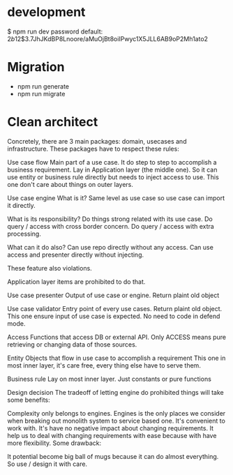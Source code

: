 # development

$ npm run dev
password default: $2b$12$3.7JhJKdBP8Lnoore/aMuOjBt8oiIPwyc1X5JLL6AB9oP2Mh1ato2

# Migration

-   npm run generate
-   npm run migrate

# Clean architect

Concretely, there are 3 main packages: domain, usecases and infrastructure. These packages have to respect these rules:

Use case flow Main part of a use case. It do step to step to accomplish a business requirement. Lay in Application layer (the middle one). So it can use entity or business rule directly but needs to inject access to use. This one don't care about things on outer layers.

Use case engine What is it? Same level as use case so use case can import it directly.

What is its responsibility? Do things strong related with its use case. Do query / access with cross border concern. Do query / access with extra processing.

What can it do also? Can use repo directly without any access. Can use access and presenter directly without injecting.

These feature also violations.

Application layer items are prohibited to do that.

Use case presenter Output of use case or engine. Return plaint old object

Use case validator Entry point of every use cases. Return plaint old object. This one ensure input of use case is expected. No need to code in defend mode.

Access Functions that access DB or external API. Only ACCESS means pure retrieving or changing data of those sources.

Entity Objects that flow in use case to accomplish a requirement This one in most inner layer, it's care free, every thing else have to serve them.

Business rule Lay on most inner layer. Just constants or pure functions

Design decision The tradeoff of letting engine do prohibited things will take some benefits:

Complexity only belongs to engines. Engines is the only places we consider when breaking out monolith system to service based one. It's convenient to work with. It's have no negative impact about changing requirements. It help us to deal with changing requirements with ease because with have more flexibility. Some drawback:

It potential become big ball of mugs because it can do almost everything. So use / design it with care.
